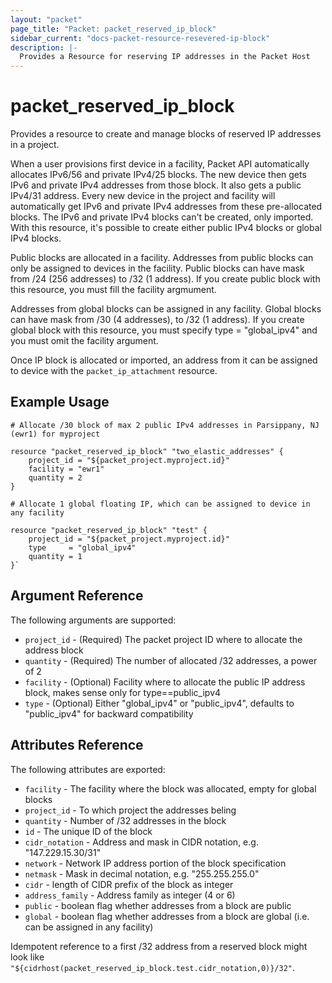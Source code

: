 ```yaml
---
layout: "packet"
page_title: "Packet: packet_reserved_ip_block"
sidebar_current: "docs-packet-resource-resevered-ip-block"
description: |-
  Provides a Resource for reserving IP addresses in the Packet Host
---
```


# packet\_reserved\_ip\_block

Provides a resource to create and manage blocks of reserved IP addresses in a project.

When a user provisions first device in a facility, Packet API automatically allocates IPv6/56 and private IPv4/25 blocks.
The new device then gets IPv6 and private IPv4 addresses from those block. It also gets a public IPv4/31 address.
Every new device in the project and facility will automatically get IPv6 and private IPv4 addresses from these pre-allocated blocks.
The IPv6 and private IPv4 blocks can't be created, only imported. With this resource, it's possible to create either public IPv4 blocks or global IPv4 blocks.

Public blocks are allocated in a facility. Addresses from public blocks can only be assigned to devices in the facility. Public blocks can have mask from /24 (256 addresses) to /32 (1 address). If you create public block with this resource, you must fill the facility argmument.

Addresses from global blocks can be assigned in any facility. Global blocks can have mask from /30 (4 addresses), to /32 (1 address). If you create global block with this resource, you must specify type = "global_ipv4" and you must omit the facility argument.

Once IP block is allocated or imported, an address from it can be assigned to device with the `packet_ip_attachment` resource.

## Example Usage

```hcl
# Allocate /30 block of max 2 public IPv4 addresses in Parsippany, NJ (ewr1) for myproject

resource "packet_reserved_ip_block" "two_elastic_addresses" {
    project_id = "${packet_project.myproject.id}"
    facility = "ewr1"
    quantity = 2
}

# Allocate 1 global floating IP, which can be assigned to device in any facility

resource "packet_reserved_ip_block" "test" {
    project_id = "${packet_project.myproject.id}"
    type     = "global_ipv4"
	quantity = 1
}`
```


## Argument Reference

The following arguments are supported:

* `project_id` - (Required) The packet project ID where to allocate the address block
* `quantity` - (Required) The number of allocated /32 addresses, a power of 2
* `facility` - (Optional) Facility where to allocate the public IP address block, makes sense only for type==public_ipv4
* `type` - (Optional) Either "global_ipv4" or "public_ipv4", defaults to "public_ipv4" for backward compatibility


## Attributes Reference

The following attributes are exported:

* `facility` - The facility where the block was allocated, empty for global blocks
* `project_id` - To which project the addresses beling
* `quantity` - Number of /32 addresses in the block
* `id` - The unique ID of the block
* `cidr_notation` - Address and mask in CIDR notation, e.g. "147.229.15.30/31"
* `network` - Network IP address portion of the block specification
* `netmask` - Mask in decimal notation, e.g. "255.255.255.0"
* `cidr` - length of CIDR prefix of the block as integer
* `address_family` - Address family as integer (4 or 6)
* `public` - boolean flag whether addresses from a block are public
* `global` - boolean flag whether addresses from a block are global (i.e. can be assigned in any facility)

Idempotent reference to a first /32 address from a reserved block might look like 
`"${cidrhost(packet_reserved_ip_block.test.cidr_notation,0)}/32"`.
